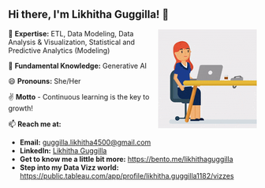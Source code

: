 ## Hi there, I'm Likhitha Guggilla! 👋

<img src="https://github.com/LikhithaGuggilla/LikhithaGuggilla/blob/main/Github_gif2.gif" align="right" width="200" />


🌱 **Expertise:** ETL, Data Modeling, Data Analysis & Visualization, Statistical and Predictive Analytics (Modeling)

🧠 **Fundamental Knowledge:** Generative AI

😄 **Pronouns:** She/Her

✌️ **Motto** - Continuous learning is the key to growth!

📫 **Reach me at:**  
   - **Email:** [guggilla.likhitha4500@gmail.com](mailto:guggilla.likhitha4500@gmail.com)  
   - **LinkedIn:** [Likhitha Guggilla](https://www.linkedin.com/in/likhitha-guggilla-6431bb211/)
   - **Get to know me a little bit more:** https://bento.me/likhithaguggilla
   - **Step into my Data Vizz world:** https://public.tableau.com/app/profile/likhitha.guggilla1182/vizzes

















